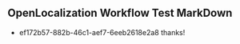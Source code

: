 ## OpenLocalization Workflow Test MarkDown
* ef172b57-882b-46c1-aef7-6eeb2618e2a8 thanks!

<!--HONumber=Sep16_HO1-->


